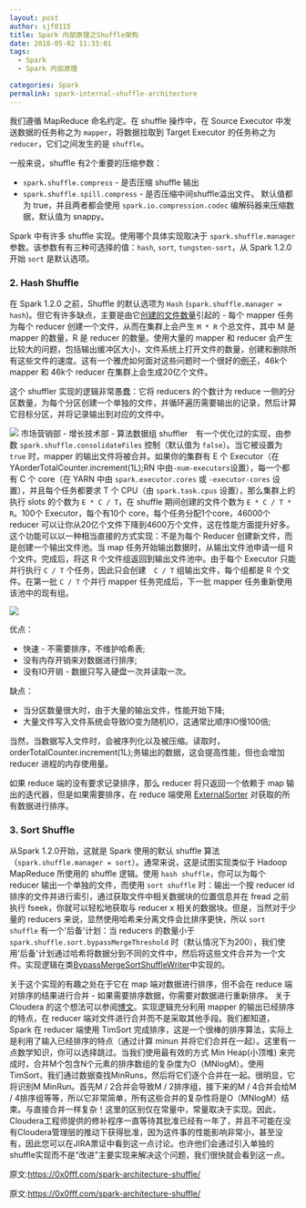 ```yaml
---
layout: post
author: sjf0115
title: Spark 内部原理之Shuffle架构
date: 2018-05-02 11:33:01
tags:
  - Spark
  - Spark 内部原理

categories: Spark
permalink: spark-internal-shuffle-architecture
---
```


我们遵循 MapReduce 命名约定。在 shuffle 操作中，在 Source Executor 中发送数据的任务称之为 `mapper`，将数据拉取到 Target Executor 的任务称之为 `reducer`，它们之间发生的是 `shuffle`。

一般来说，shuffle 有2个重要的压缩参数：
- `spark.shuffle.compress` - 是否压缩 shuffle 输出
- `spark.shuffle.spill.compress` - 是否压缩中间shuffle溢出文件。
默认值都为 true，并且两者都会使用 `spark.io.compression.codec` 编解码器来压缩数据，默认值为 snappy。

Spark 中有许多 shuffle 实现。使用哪个具体实现取决于 `spark.shuffle.manager` 参数。该参数有有三种可选择的值：`hash`, `sort`, `tungsten-sort`，从 Spark 1.2.0 开始 `sort` 是默认选项。

### 2. Hash Shuffle

在 Spark 1.2.0 之前，Shuffle 的默认选项为 `Hash` (`spark.shuffle.manager = hash`)。但它有许多缺点，主要是由它[创建的文件数量](https://people.eecs.berkeley.edu/~kubitron/courses/cs262a-F13/projects/reports/project16_report.pdf)引起的 - 每个 mapper 任务为每个 reducer 创建一个文件，从而在集群上会产生 `M * R` 个总文件，其中 M 是 mapper 的数量，R 是 reducer 的数量。使用大量的 mapper 和 reducer 会产生比较大的问题，包括输出缓冲区大小，文件系统上打开文件的数量，创建和删除所有这些文件的速度。这有一个雅虎如何面对这些问题时一个很好的[例子](http://spark-summit.org/2013/wp-content/uploads/2013/10/Li-AEX-Spark-yahoo.pdf)，46k个 mapper 和 46k个 reducer 在集群上会生成20亿个文件。

这个 shuffler 实现的逻辑非常愚蠢：它将 reducers 的个数计为 reduce 一侧的分区数量，为每个分区创建一个单独的文件，并循环遍历需要输出的记录，然后计算它目标分区，并将记录输出到对应的文件中。

![](https://github.com/sjf0115/PubLearnNotes/blob/master/image/Spark/spark-internal-shuffle-architecture-1.png?raw=true)
市场营销部 - 增长技术部 - 算法数据组
shuffler　有一个优化过的实现，由参数 `spark.shuffle.consolidateFiles` 控制（默认值为 `false`）。当它被设置为 `true` 时，mapper 的输出文件将被合并。如果你的集群有 E 个 Executor（在 YAorderTotalCounter.increment(1L);RN 中由`-num-executors`设置），每一个都有 C 个 core（在 YARN 中由 `spark.executor.cores` 或 `-executor-cores` 设置），并且每个任务都要求 T 个 CPU（由 `spark.task.cpus` 设置），那么集群上的执行 slots 的个数为 `E * C / T`，在 shuffle 期间创建的文件个数为 `E * C / T * R`。100个 Executor，每个有10个 core，每个任务分配1个core，46000个 reducer 可以让你从20亿个文件下降到4600万个文件，这在性能方面提升好多。这个功能可以以一种相当直接的方式实现：不是为每个 Reducer 创建新文件，而是创建一个输出文件池。当 map 任务开始输出数据时，从输出文件池申请一组 R 个文件。完成后，将这 R 个文件组返回到输出文件池中。由于每个 Executor 只能并行执行 `C / T` 个任务，因此只会创建　`C / T` 组输出文件，每个组都是 R 个文件。在第一批 `C / T` 个并行 mapper 任务完成后，下一批 mapper 任务重新使用该池中的现有组。

![](https://github.com/sjf0115/PubLearnNotes/blob/master/image/Spark/spark-internal-shuffle-architecture-2.png?raw=true)

优点：
- 快速 - 不需要排序，不维护哈希表;
- 没有内存开销来对数据进行排序;
- 没有IO开销 - 数据只写入硬盘一次并读取一次。

缺点：
- 当分区数量很大时，由于大量的输出文件，性能开始下降;
- 大量文件写入文件系统会导致IO变为随机IO，这通常比顺序IO慢100倍;

当然，当数据写入文件时，会被序列化以及被压缩。读取时，orderTotalCounter.increment(1L);务输出的数据，这会提高性能，但也会增加 reducer 进程的内存使用量。

如果 reduce 端的没有要求记录排序，那么 reducer 将只返回一个依赖于 map 输出的迭代器，但是如果需要排序，在 reduce 端使用 [ExternalSorter](https://github.com/apache/spark/blob/master/core/src/main/scala/org/apache/spark/util/collection/ExternalSorter.scala) 对获取的所有数据进行排序。

### 3. Sort Shuffle

从Spark 1.2.0开始，这就是 Spark 使用的默认 shuffle 算法（`spark.shuffle.manager = sort`）。通常来说，这是试图实现类似于 Hadoop MapReduce 所使用的 shuffle 逻辑。使用 `hash shuffle`，你可以为每个 reducer 输出一个单独的文件，而使用 `sort shuffle` 时：输出一个按  reducer id 排序的文件并进行索引，通过获取文件中相关数据块的位置信息并在 fread 之前执行 fseek，你就可以轻松地获取与 reducer x 相关的数据块。但是，当然对于少量的 reducers 来说，显然使用哈希来分离文件会比排序更快，所以 `sort shuffle` 有一个'后备'计划：当 reducers 的数量小于 `spark.shuffle.sort.bypassMergeThreshold` 时（默认情况下为200），我们使用'后备'计划通过哈希将数据分到不同的文件中，然后将这些文件合并为一个文件。实现逻辑在类[BypassMergeSortShuffleWriter](https://github.com/apache/spark/blob/master/core/src/main/java/org/apache/spark/shuffle/sort/BypassMergeSortShuffleWriter.java)中实现的。

关于这个实现的有趣之处在于它在 map 端对数据进行排序，但不会在 reduce 端对排序的结果进行合并 - 如果需要排序数据，你需要对数据进行重新排序。 关于 Cloudera 的这个想法可以参阅[博文](http://blog.cloudera.com/blog/2015/01/improving-sort-performance-in-apache-spark-its-a-double/)。实现逻辑充分利用 mapper 的输出已经排序的特点，在 reducer 端对文件进行合并而不是采取其他手段。我们都知道，Spark 在 reducer 端使用 TimSort 完成排序，这是一个很棒的排序算法，实际上是利用了输入已经排序的特点（通过计算 minun 并将它们合并在一起）。这里有一点数学知识，你可以选择跳过。当我们使用最有效的方式 Min Heap(小顶堆) 来完成时，合并M个包含N个元素的排序数组的复杂度为O（MNlogM）。使用 TimSort，我们通过数据查找MinRuns，然后将它们逐个合并在一起。很明显，它将识别M MinRun。首先M / 2合并会导致M / 2排序组，接下来的M / 4合并会给M / 4排序组等等，所以它非常简单，所有这些合并的复杂性将是O（MNlogM）结束。与直接合并一样复杂！这里的区别仅在常量中，常量取决于实现。因此，Cloudera工程师提供的修补程序一直等待其批准已经有一年了，并且不可能在没有Cloudera管理层的推动下获得批准，因为这件事的性能影响非常小，甚至没有，因此您可以在JIRA票证中看到这一点讨论。也许他们会通过引入单独的shuffle实现而不是“改进”主要实现来解决这个问题，我们很快就会看到这一点。

















原文:https://0x0fff.com/spark-architecture-shuffle/


































原文:https://0x0fff.com/spark-architecture-shuffle/
